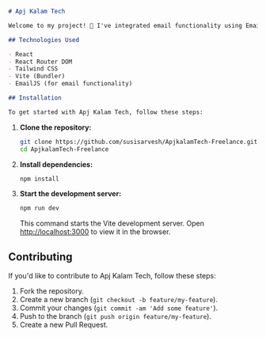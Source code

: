 

```markdown
# Apj Kalam Tech

Welcome to my project! 🚀 I've integrated email functionality using EmailJS, React JS, and Tailwind CSS to develop a complete responsive website with a modern design. The project serves as a platform for CNC router machine distribution and aerospace parts manufacturing.

## Technologies Used

- React
- React Router DOM
- Tailwind CSS
- Vite (Bundler)
- EmailJS (for email functionality)

## Installation

To get started with Apj Kalam Tech, follow these steps:
  ```
1. **Clone the repository:**

   ```bash
   git clone https://github.com/susisarvesh/ApjkalamTech-Freelance.git
   cd ApjkalamTech-Freelance
   ```

2. **Install dependencies:**

   ```bash
   npm install
   ```

3. **Start the development server:**

   ```bash
   npm run dev
   ```

   This command starts the Vite development server. Open [http://localhost:3000](http://localhost:3000) to view it in the browser.
   

## Contributing

If you'd like to contribute to Apj Kalam Tech, follow these steps:

1. Fork the repository.
2. Create a new branch (`git checkout -b feature/my-feature`).
3. Commit your changes (`git commit -am 'Add some feature'`).
4. Push to the branch (`git push origin feature/my-feature`).
5. Create a new Pull Request.
